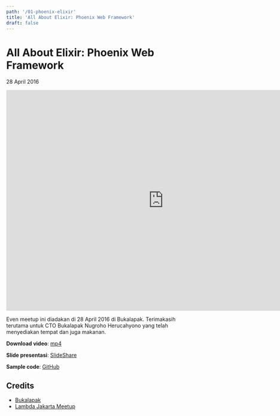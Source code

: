 ```yaml
---
path: '/01-phoenix-elixir'
title: 'All About Elixir: Phoenix Web Framework'
draft: false
---
```


# All About Elixir: Phoenix Web Framework

28 April 2016

<iframe width="840" height="590" src="https://www.youtube.com/embed/7j04qtSvhE4" frameborder="0" allowfullscreen></iframe>

Even meetup ini diadakan di 28 April 2016 di Bukalapak. Terimakasih terutama untuk CTO Bukalapak Nugroho Herucahyono yang telah menyediakan tempat dan juga makanan.

**Download video**: [mp4](/static/videos/01-elixir.mp4)

**Slide presentasi**: [SlideShare](https://www.slideshare.net/rizafahmi/brief-intro-to-phoenix-elixir-meetup-at-bukalapak)

**Sample code**: [GitHub](https://github.com/rizafahmi/ex_video)


## Credits

* [Bukalapak](https://engineering.bukalapak.io/)
* [Lambda Jakarta Meetup](https://www.meetup.com/Lambda-Jakarta/)

